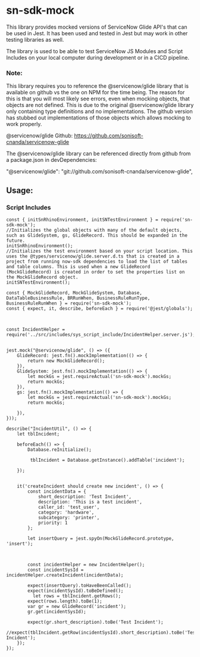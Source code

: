 # sn-sdk-mock


This library provides mocked versions of ServiceNow Glide API's that can be used in Jest.  It has been used and tested in Jest but may work in other testing libraries as well.

The library is used to be able to test ServiceNow JS Modules and Script Includes on your local computer during development or in a CICD pipeline.

### Note:
This library requires you to reference the @servicenow/glide library that is available on github vs the one on NPM for the time being. The reason for this is that you will most likely see errors, even when mocking objects, that objects are not defined.  This is due to the original @servicenow/glide library only containing type definitions and no implementations.  The github version has stubbed out implementations of those objects which allows mocking to work properly.

@servicenow/glide Github: https://github.com/sonisoft-cnanda/servicenow-glide

The @servicenow/glide library can be referenced directly from github from a package.json in devDependencies:

"@servicenow/glide": "git://github.com/sonisoft-cnanda/servicenow-glide",

## Usage:

### Script Includes


```
const { initSnRhinoEnvironment, initSNTestEnvironment } = require('sn-sdk-mock');
//Initializes the global objects with many of the default objects, such as GlideSystem, gs, GlideRecord. This should be expanded in the future.
initSnRhinoEnvironment();
//Initializes the test environment based on your script location. This uses the @types/servicenow/glide.server.d.ts that is created in a project from running now-sdk dependencies to load the list of tables and table columns. This is used when a new GlideRecord (MockGlideRecord) is created in order to set the properties list on the MockGlideRecord object.
initSNTestEnvironment();

const { MockGlideRecord, MockGlideSystem, Database, DataTableBusinessRule, BRRunWhen, BusinessRuleRunType, BusinessRuleRunWhen } = require('sn-sdk-mock');
const { expect, it, describe, beforeEach } = require('@jest/globals');



const IncidentHelper = require('../src/includes/sys_script_include/IncidentHelper.server.js');


jest.mock("@servicenow/glide", () => ({ 
    GlideRecord: jest.fn().mockImplementation(() => {
        return new MockGlideRecord();
    }),
    GlideSystem: jest.fn().mockImplementation(() => {
        let mockGs = jest.requireActual('sn-sdk-mock').mockGs;
        return mockGs;
    }),
    gs: jest.fn().mockImplementation(() => {
        let mockGs = jest.requireActual('sn-sdk-mock').mockGs;
        return mockGs;
    
    }),
}));

describe("IncidentUtil", () => {
    let tblIncident;

    beforeEach(() => {
        Database.reInitialize();

         tblIncident = Database.getInstance().addTable('incident');
        
    });


    it('createIncident should create new incident', () => {
        const incidentData = {
            short_description: 'Test Incident',
            description: 'This is a test incident',
            caller_id: 'test_user',
            category: 'hardware',
            subcategory: 'printer',
            priority: 1
        };

        let insertQuery = jest.spyOn(MockGlideRecord.prototype, 'insert');

        

        const incidentHelper = new IncidentHelper();
        const incidentSysId = incidentHelper.createIncident(incidentData);

        expect(insertQuery).toHaveBeenCalled();
        expect(incidentSysId).toBeDefined();
          let rows = tblIncident.getRows();
        expect(rows.length).toBe(1);
        var gr = new GlideRecord('incident');
        gr.get(incidentSysId);
      
        expect(gr.short_description).toBe('Test Incident');
        //expect(tblIncident.getRow(incidentSysId).short_description).toBe('Test Incident');
    });
});


```
